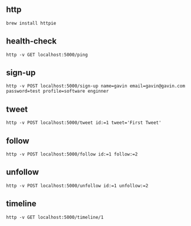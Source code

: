
## http
```
brew install httpie
```

## health-check
```
http -v GET localhost:5000/ping
```

## sign-up
```
http -v POST localhost:5000/sign-up name=gavin email=gavin@gavin.com password=test profile=software enginner
```

## tweet
```
http -v POST localhost:5000/tweet id:=1 tweet='First Tweet'
```

## follow
```
http -v POST localhost:5000/follow id:=1 follow:=2
```

## unfollow
```
http -v POST localhost:5000/unfollow id:=1 unfollow:=2
```

## timeline
```
http -v GET localhost:5000/timeline/1
```